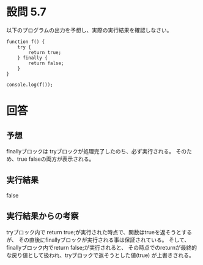 # 設問 5.7

以下のプログラムの出力を予想し、実際の実行結果を確認しなさい。

```
function f() {
    try {
        return true;
    } finally {
        return false;
    }
}

console.log(f());
```

# 回答
## 予想

finallyブロックは tryブロックが処理完了したのち、必ず実行される。
そのため、true falseの両方が表示される。

## 実行結果

false

## 実行結果からの考察

tryブロック内で return true;が実行された時点で、関数はtrueを返そうとするが、
その直後にfinallyブロックが実行される事は保証されている。
そして、finallyブロック内でreturn false;が実行されると、
その時点でのreturnが最終的な戻り値として扱われ、tryブロックで返そうとした値(true)
が上書きされる。